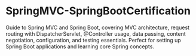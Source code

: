 # SpringMVC-SpringBootCertification
Guide to Spring MVC and Spring Boot, covering MVC architecture, request routing with DispatcherServlet, @Controller usage, data passing, content negotiation, configuration, and testing essentials. Perfect for setting up Spring Boot applications and learning core Spring concepts.
